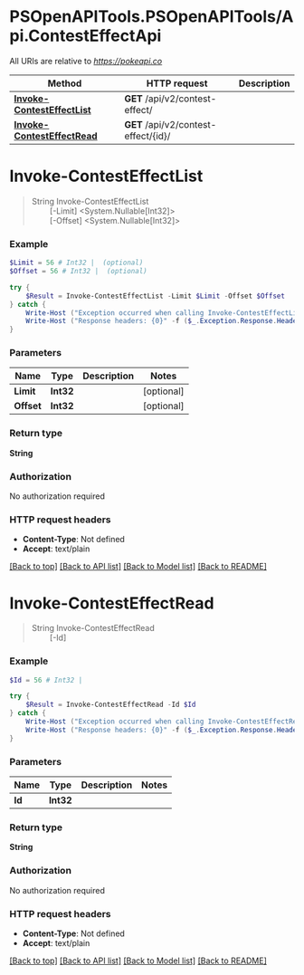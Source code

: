# PSOpenAPITools.PSOpenAPITools/Api.ContestEffectApi

All URIs are relative to *https://pokeapi.co*

Method | HTTP request | Description
------------- | ------------- | -------------
[**Invoke-ContestEffectList**](ContestEffectApi.md#Invoke-ContestEffectList) | **GET** /api/v2/contest-effect/ | 
[**Invoke-ContestEffectRead**](ContestEffectApi.md#Invoke-ContestEffectRead) | **GET** /api/v2/contest-effect/{id}/ | 


<a name="Invoke-ContestEffectList"></a>
# **Invoke-ContestEffectList**
> String Invoke-ContestEffectList<br>
> &nbsp;&nbsp;&nbsp;&nbsp;&nbsp;&nbsp;&nbsp;&nbsp;[-Limit] <System.Nullable[Int32]><br>
> &nbsp;&nbsp;&nbsp;&nbsp;&nbsp;&nbsp;&nbsp;&nbsp;[-Offset] <System.Nullable[Int32]><br>



### Example
```powershell
$Limit = 56 # Int32 |  (optional)
$Offset = 56 # Int32 |  (optional)

try {
    $Result = Invoke-ContestEffectList -Limit $Limit -Offset $Offset
} catch {
    Write-Host ("Exception occurred when calling Invoke-ContestEffectList: {0}" -f ($_.ErrorDetails | ConvertFrom-Json))
    Write-Host ("Response headers: {0}" -f ($_.Exception.Response.Headers | ConvertTo-Json))
}
```

### Parameters

Name | Type | Description  | Notes
------------- | ------------- | ------------- | -------------
 **Limit** | **Int32**|  | [optional] 
 **Offset** | **Int32**|  | [optional] 

### Return type

**String**

### Authorization

No authorization required

### HTTP request headers

 - **Content-Type**: Not defined
 - **Accept**: text/plain

[[Back to top]](#) [[Back to API list]](../README.md#documentation-for-api-endpoints) [[Back to Model list]](../README.md#documentation-for-models) [[Back to README]](../README.md)

<a name="Invoke-ContestEffectRead"></a>
# **Invoke-ContestEffectRead**
> String Invoke-ContestEffectRead<br>
> &nbsp;&nbsp;&nbsp;&nbsp;&nbsp;&nbsp;&nbsp;&nbsp;[-Id] <Int32><br>



### Example
```powershell
$Id = 56 # Int32 | 

try {
    $Result = Invoke-ContestEffectRead -Id $Id
} catch {
    Write-Host ("Exception occurred when calling Invoke-ContestEffectRead: {0}" -f ($_.ErrorDetails | ConvertFrom-Json))
    Write-Host ("Response headers: {0}" -f ($_.Exception.Response.Headers | ConvertTo-Json))
}
```

### Parameters

Name | Type | Description  | Notes
------------- | ------------- | ------------- | -------------
 **Id** | **Int32**|  | 

### Return type

**String**

### Authorization

No authorization required

### HTTP request headers

 - **Content-Type**: Not defined
 - **Accept**: text/plain

[[Back to top]](#) [[Back to API list]](../README.md#documentation-for-api-endpoints) [[Back to Model list]](../README.md#documentation-for-models) [[Back to README]](../README.md)

